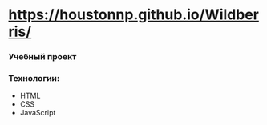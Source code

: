 # https://houstonnp.github.io/Wildberris/
### Учебный проект
### Технологии:
- HTML
- CSS
- JavaScript

